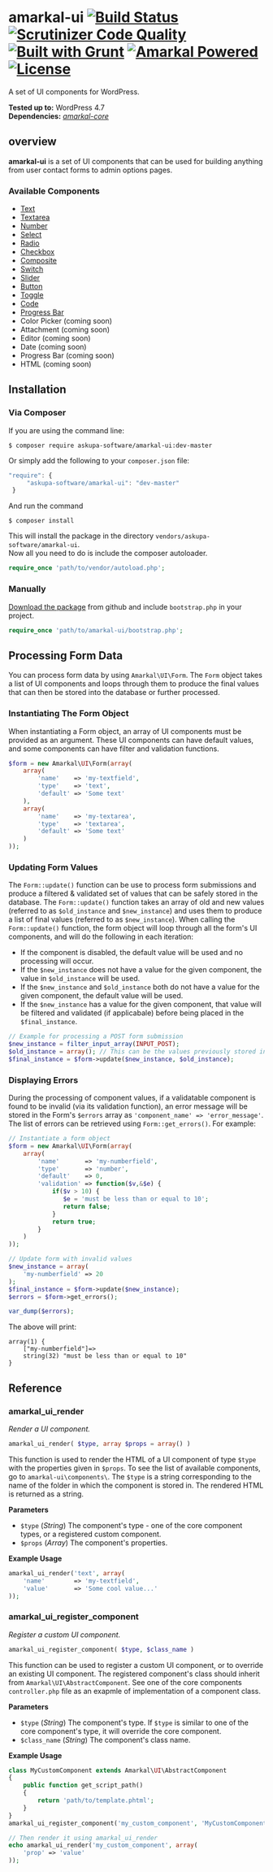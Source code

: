 # amarkal-ui [![Build Status](https://scrutinizer-ci.com/g/askupasoftware/amarkal-ui/badges/build.png?b=master)](https://scrutinizer-ci.com/g/askupasoftware/amarkal-ui/build-status/master) [![Scrutinizer Code Quality](https://scrutinizer-ci.com/g/askupasoftware/amarkal-ui/badges/quality-score.png?b=master)](https://scrutinizer-ci.com/g/askupasoftware/amarkal-ui/?branch=master) [![Built with Grunt](https://cdn.gruntjs.com/builtwith.svg)](https://gruntjs.com/) [![Amarkal Powered](https://askupasoftware.com/amarkal-powered.svg)](https://products.askupasoftware.com/amarkal) [![License](https://img.shields.io/badge/license-GPL--3.0%2B-red.svg)](https://raw.githubusercontent.com/askupasoftware/amarkal-ui/master/LICENSE)
A set of UI components for WordPress.

**Tested up to:** WordPress 4.7  
**Dependencies:** *[amarkal-core](https://github.com/askupasoftware/amarkal-core)*

## overview

**amarkal-ui** is a set of UI components that can be used for building anything from user contact forms to admin options pages.

### Available Components

* [Text](https://github.com/askupasoftware/amarkal-ui/tree/master/components/text)
* [Textarea](https://github.com/askupasoftware/amarkal-ui/tree/master/components/textarea)
* [Number](https://github.com/askupasoftware/amarkal-ui/tree/master/components/number)
* [Select](https://github.com/askupasoftware/amarkal-ui/tree/master/components/select)
* [Radio](https://github.com/askupasoftware/amarkal-ui/tree/master/components/radio)
* [Checkbox](https://github.com/askupasoftware/amarkal-ui/tree/master/components/checkbox)
* [Composite](https://github.com/askupasoftware/amarkal-ui/tree/master/components/composite)
* [Switch](https://github.com/askupasoftware/amarkal-ui/tree/master/components/switch)
* [Slider](https://github.com/askupasoftware/amarkal-ui/tree/master/components/slider)
* [Button](https://github.com/askupasoftware/amarkal-ui/tree/master/components/button)
* [Toggle](https://github.com/askupasoftware/amarkal-ui/tree/master/components/toggle)
* [Code](https://github.com/askupasoftware/amarkal-ui/tree/master/components/code)
* [Progress Bar](https://github.com/askupasoftware/amarkal-ui/tree/master/components/progressbar)
* Color Picker (coming soon)
* Attachment (coming soon)
* Editor (coming soon)
* Date (coming soon)
* Progress Bar (coming soon)
* HTML (coming soon)

## Installation

### Via Composer

If you are using the command line:  
```
$ composer require askupa-software/amarkal-ui:dev-master
```

Or simply add the following to your `composer.json` file:
```javascript
"require": {
     "askupa-software/amarkal-ui": "dev-master"
 }
```
And run the command 
```
$ composer install
```

This will install the package in the directory `vendors/askupa-software/amarkal-ui`.  
Now all you need to do is include the composer autoloader.

```php
require_once 'path/to/vendor/autoload.php';
```

### Manually

[Download the package](https://github.com/askupasoftware/amarkal-ui/archive/master.zip) from github and include `bootstrap.php` in your project.

```php
require_once 'path/to/amarkal-ui/bootstrap.php';
```

## Processing Form Data

You can process form data by using `Amarkal\UI\Form`. The `Form` object takes a list of UI components and loops through them to produce the final values that can then be stored into the database or further processed.

### Instantiating The Form Object

When instantiating a Form object, an array of UI components must be provided as an argument. These UI components can have default values, and some components can have filter and validation functions.

```php
$form = new Amarkal\UI\Form(array(
    array(
        'name'    => 'my-textfield',
        'type'    => 'text',
        'default' => 'Some text'
    ),
    array(
        'name'    => 'my-textarea',
        'type'    => 'textarea',
        'default' => 'Some text'
    )
));
```

### Updating Form Values

The `Form::update()` function can be use to process form submissions and produce a filtered & validated set of values that can be safely stored in the database. The `Form::update()` function takes an array of old and new values (referred to as `$old_instance` and `$new_instance`) and uses them to produce a list of final values (referred to as `$new_instance`). When calling the `Form::update()` function, the form object will loop through all the form's UI components, and will do the following in each iteration:

* If the component is disabled, the default value will be used and no processing will occur.
* If the `$new_instance` does not have a value for the given component, the value in `$old_instance` will be used.
* If the `$new_instance` and `$old_instance` both do not have a value for the given component, the default value will be used.
* If the `$new_instance` has a value for the given component, that value will be filtered and validated (if applicabale) before being placed in the `$final_instance`.

```php
// Example for processing a POST form submission
$new_instance = filter_input_array(INPUT_POST);
$old_instance = array(); // This can be the values previously stored in the database
$final_instance = $form->update($new_instance, $old_instance);
```

### Displaying Errors

During the processing of component values, if a validatable component is found to be invalid (via its validation function), an error message will be stored in the Form's `$errors` array as `'component_name' => 'error_message'`. The list of errors can be retrieved using `Form::get_errors()`. For example:

```php
// Instantiate a form object
$form = new Amarkal\UI\Form(array(
    array(
        'name'       => 'my-numberfield',
        'type'       => 'number',
        'default'    => 0,
        'validation' => function($v,&$e) {
            if($v > 10) {
               $e = 'must be less than or equal to 10';
               return false;
            }
            return true;
        }
    )
));

// Update form with invalid values
$new_instance = array(
    'my-numberfield' => 20
);
$final_instance = $form->update($new_instance);
$errors = $form->get_errors();

var_dump($errors);
```

The above will print:

```
array(1) {
    ["my-numberfield"]=>
    string(32) "must be less than or equal to 10"
}
```

## Reference

### amarkal_ui_render
*Render a UI component.*
```php
amarkal_ui_render( $type, array $props = array() )
```
This function is used to render the HTML of a UI component of type `$type` with the properties given in `$props`. To see the list of available components, go to `amarkal-ui\components\`. The `$type` is a string corresponding to the name of the folder in which the component is stored in. The rendered HTML is returned as a string.

**Parameters**  
* `$type` (*String*)  The component's type - one of the core component types, or a registered custom component.
* `$props` (*Array*)  The component's properties.

**Example Usage**
```php
amarkal_ui_render('text', array(
    'name'        => 'my-textfield',
    'value'       => 'Some cool value...'
));
```

### amarkal_ui_register_component
*Register a custom UI component.*
```php
amarkal_ui_register_component( $type, $class_name )
```
This function can be used to register a custom UI component, or to override an existing UI component. The registered component's class should inherit from `Amarkal\UI\AbstractComponent`. See one of the core components `controller.php` file as an exapmle of implementation of a component class.

**Parameters**  
* `$type` (*String*)  The component's type. If `$type` is similar to one of the core component's type, it will override the core component.
* `$class_name` (*String*)  The component's class name.

**Example Usage**
```php
class MyCustomComponent extends Amarkal\UI\AbstractComponent
{
    public function get_script_path() 
    {
        return 'path/to/template.phtml';
    }
}
amarkal_ui_register_component('my_custom_component', 'MyCustomComponent');

// Then render it using amarkal_ui_render
echo amarkal_ui_render('my_custom_component', array(
    'prop' => 'value'
));
```
